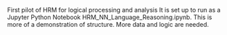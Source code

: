 First pilot of HRM for logical processing and analysis
It is set up to run as a Jupyter Python Notebook HRM_NN_Language_Reasoning.ipynb.
This is more of a demonstration of structure. More data and logic are needed.
